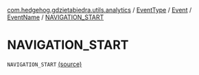 [com.hedgehog.gdzietabiedra.utils.analytics](../../../index.md) / [EventType](../../index.md) / [Event](../index.md) / [EventName](index.md) / [NAVIGATION_START](./-n-a-v-i-g-a-t-i-o-n_-s-t-a-r-t.md)

# NAVIGATION_START

`NAVIGATION_START` [(source)](https://github.com/asvid/GdzieTaBiedra/tree/master/app/src/main/java/com/hedgehog/gdzietabiedra/utils/analytics/EventType.kt#L27)
